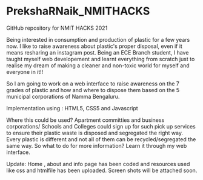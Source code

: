 # PrekshaRNaik_NMITHACKS
GitHub repository for NMIT HACKS 2021

Being interested in consumption and production of plastic for a few years now. I like to raise awareness about plastic's proper disposal, even if it means resharing an instagram post.  Being an ECE Branch student, I have taught myself web developement and learnt everything from scratch just to realise my dream of making a cleaner and non-toxic world for myself and everyone in it!!

So I am going to work on a web interface to raise awareness on the 7 grades of plastic and how and where to dispose them based on the 5 municipal corporations of Namma Bengaluru.

Implementation using : HTML5, CSS5 and Javascript

Where this could be used? 
Apartment committies and business corporations/ Schools and Colleges could sign up for such pick up services to ensure their plastic waste is disposed and segregated the right way. Every plastic is different and not all of them can be recycled/segregated the same way. So what to do for more information? Learn it through my web interface.


Update: Home , about and info page has been coded and resources used like css and htmlfile has been uploaded. Screen shots will be attached soon.
